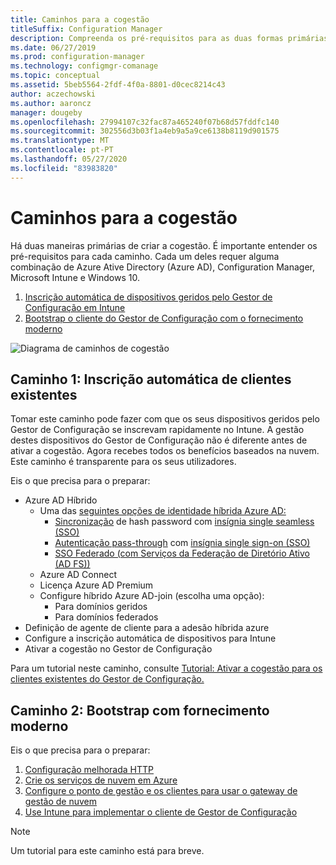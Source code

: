 ```yaml
---
title: Caminhos para a cogestão
titleSuffix: Configuration Manager
description: Compreenda os pré-requisitos para as duas formas primárias de configurar a cogestão.
ms.date: 06/27/2019
ms.prod: configuration-manager
ms.technology: configmgr-comanage
ms.topic: conceptual
ms.assetid: 5beb5564-2fdf-4f0a-8801-d0cec8214c43
author: aczechowski
ms.author: aaroncz
manager: dougeby
ms.openlocfilehash: 27994107c32fac87a465240f07b68d57fddfc140
ms.sourcegitcommit: 302556d3b03f1a4eb9a5a9ce6138b8119d901575
ms.translationtype: MT
ms.contentlocale: pt-PT
ms.lasthandoff: 05/27/2020
ms.locfileid: "83983820"
---
```

# <a name="paths-to-co-management"></a>Caminhos para a cogestão

Há duas maneiras primárias de criar a cogestão. É importante entender os pré-requisitos para cada caminho. Cada um deles requer alguma combinação de Azure Ative Directory (Azure AD), Configuration Manager, Microsoft Intune e Windows 10. 

1. [Inscrição automática de dispositivos geridos pelo Gestor de Configuração em Intune](#bkmk_path1)  
2. [Bootstrap o cliente do Gestor de Configuração com o fornecimento moderno](#bkmk_path2)  

![Diagrama de caminhos de cogestão](media/co-management-paths.png)



## <a name="path-1-auto-enroll-existing-clients"></a><a name="bkmk_path1"></a>Caminho 1: Inscrição automática de clientes existentes

Tomar este caminho pode fazer com que os seus dispositivos geridos pelo Gestor de Configuração se inscrevam rapidamente no Intune. A gestão destes dispositivos do Gestor de Configuração não é diferente antes de ativar a cogestão. Agora recebes todos os benefícios baseados na nuvem. Este caminho é transparente para os seus utilizadores.

Eis o que precisa para o preparar:
- Azure AD Híbrido
    - Uma das [seguintes opções de identidade híbrida Azure AD:](https://docs.microsoft.com/azure/active-directory/hybrid/plan-connect-user-signin)  
       - [Sincronização](https://docs.microsoft.com/azure/active-directory/hybrid/plan-connect-user-signin#password-hash-synchronization) de hash password com [insígnia single seamless (SSO)](https://docs.microsoft.com/azure/active-directory/hybrid/how-to-connect-sso)
       - [Autenticação pass-through](https://docs.microsoft.com/azure/active-directory/hybrid/how-to-connect-pta) com [insígnia single sign-on (SSO)](https://docs.microsoft.com/azure/active-directory/hybrid/how-to-connect-sso)
       - [SSO Federado (com Serviços da Federação de Diretório Ativo (AD FS))](https://docs.microsoft.com/azure/active-directory/hybrid/plan-connect-user-signin#federation-that-uses-a-new-or-existing-farm-with-ad-fs-in-windows-server-2012-r2)
    - Azure AD Connect
    - Licença Azure AD Premium
    - Configure híbrido Azure AD-join (escolha uma opção):
        - Para domínios geridos
        - Para domínios federados
- Definição de agente de cliente para a adesão híbrida azure
- Configure a inscrição automática de dispositivos para Intune
- Ativar a cogestão no Gestor de Configuração

Para um tutorial neste caminho, consulte [Tutorial: Ativar a cogestão para os clientes existentes do Gestor de Configuração.](tutorial-co-manage-clients.md)



## <a name="path-2-bootstrap-with-modern-provisioning"></a><a name="bkmk_path2"></a>Caminho 2: Bootstrap com fornecimento moderno

Eis o que precisa para o preparar:

1. [Configuração melhorada HTTP](../core/plan-design/hierarchy/enhanced-http.md)  
2. [Crie os serviços de nuvem em Azure](../core/servers/deploy/configure/azure-services-wizard.md)  
3. [Configure o ponto de gestão e os clientes para usar o gateway de gestão de nuvem](../core/clients/manage/cmg/setup-cloud-management-gateway.md)  
4. [Use Intune para implementar o cliente de Gestor de Configuração](how-to-prepare-Win10.md)  

> [!Note]  
> Um tutorial para este caminho está para breve.

